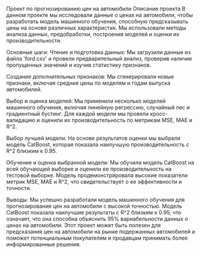 
Проект по прогнозированию цен на автомобили
Описание проекта
В данном проекте мы исследовали данные о ценах на автомобили, чтобы разработать модель машинного обучения, способную предсказывать цены на основе различных характеристик. Мы использовали методы анализа данных, предобработки, построения моделей и оценки их производительности.

Основные шаги:
Чтение и подготовка данных: Мы загрузили данные из файла 'ford.csv' и провели предварительный анализ, проверив наличие пропущенных значений и изучив статистику признаков.

Создание дополнительных признаков: Мы сгенерировали новые признаки, включая средние цены по моделям и годам выпуска автомобилей.

Выбор и оценка моделей: Мы применили несколько моделей машинного обучения, включая линейную регрессию, случайный лес и градиентный бустинг. Для каждой модели мы провели кросс-валидацию и оценили их производительность по метрикам MSE, MAE и R^2.

Выбор лучшей модели: На основе результатов оценки мы выбрали модель CatBoost, которая показала наилучшую производительность с R^2 близким к 0.95.

Обучение и оценка выбранной модели: Мы обучили модель CatBoost на всей обучающей выборке и оценили ее производительность на тестовой выборке. Модель продемонстрировала высокие показатели метрик MSE, MAE и R^2, что свидетельствует о ее эффективности и точности.

Выводы:
Мы успешно разработали модель машинного обучения для прогнозирования цен на автомобили с высокой точностью. Модель CatBoost показала наилучшие результаты с R^2 близким к 0.95, что означает, что она способна объяснить 95% вариабельности данных о ценах на автомобили. Этот проект может быть полезен для предсказания цен на автомобили на рынке подержанных автомобилей и поможет потенциальным покупателям и продавцам принимать более информированные решения.
